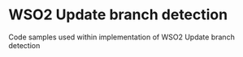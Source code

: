 # WSO2 Update branch detection
Code samples used within implementation of WSO2 Update branch detection

